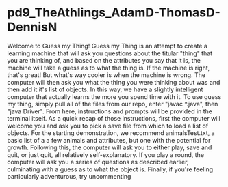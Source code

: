 pd9_TheAthlings_AdamD-ThomasD-DennisN
=====================================
Welcome to Guess my Thing!
Guess my Thing is an attempt to create a learning machine that will ask you questions about the titular "thing" 
that you are thinking of, and based on the attributes you say that it is, the machine will take a guess as to what
the thing is. If the machine is right, that's great! But what's way cooler is when the machine is wrong. The computer
will then ask you what the thing you were thinking about was and then add it it's list of objects. In this way, we have
a slightly intelligent computer that actually learns the more you spend time with it.
To use guess my thing, simply pull all of the files from our repo, enter "javac *.java", then "java Driver".
From here, instructions and prompts will be provided in the terminal itself. As a quick recap of those instructions, first 
the computer will welcome you and ask you to pick a save file from which to load a list of objects. For the starting 
demonstration, we recommend animalsTest.txt, a basic list of a a few animals and attributes, but one with the potential for 
growth. Following this, the computer will ask you to either play, save and quit, or just quit, all relatively 
self-explanatory. If you play a round, the computer will ask you a series of questions as described earlier, culminating
with a guess as to what the object is.
Finally, if you're feeling particularly adventurous, try uncommenting 
